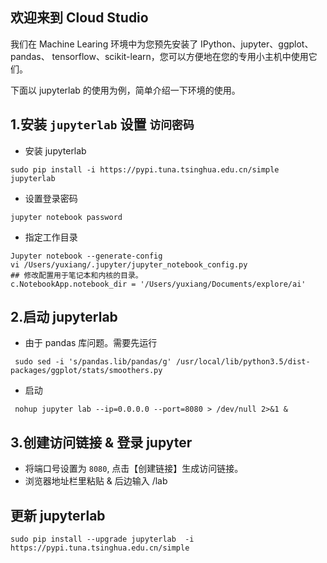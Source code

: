 ## 欢迎来到 Cloud Studio

我们在 Machine Learing 环境中为您预先安装了 IPython、jupyter、ggplot、pandas、
tensorflow、scikit-learn，您可以方便地在您的专用小主机中使用它们。

下面以 jupyterlab 的使用为例，简单介绍一下环境的使用。

## 1.安装 `jupyterlab`  设置 `访问密码`
- 安装 jupyterlab
```
sudo pip install -i https://pypi.tuna.tsinghua.edu.cn/simple jupyterlab
```
- 设置登录密码
```
jupyter notebook password
```

- 指定工作目录
```
Jupyter notebook --generate-config
vi /Users/yuxiang/.jupyter/jupyter_notebook_config.py 
## 修改配置用于笔记本和内核的目录。
c.NotebookApp.notebook_dir = '/Users/yuxiang/Documents/explore/ai'
```

## 2.启动 jupyterlab
- 由于 pandas 库问题。需要先运行
```
 sudo sed -i 's/pandas.lib/pandas/g' /usr/local/lib/python3.5/dist-packages/ggplot/stats/smoothers.py
```

- 启动
```
 nohup jupyter lab --ip=0.0.0.0 --port=8080 > /dev/null 2>&1 &
```
 
## 3.创建访问链接 & 登录 jupyter
- 将端口号设置为 `8080`, 点击【创建链接】生成访问链接。
- 浏览器地址栏里粘贴 & 后边输入 /lab

## 更新 jupyterlab
```
sudo pip install --upgrade jupyterlab  -i https://pypi.tuna.tsinghua.edu.cn/simple 
```